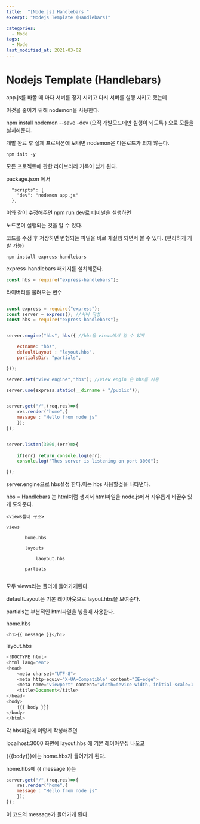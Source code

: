 ```yaml
---
title:  "[Node.js] Handlebars "
excerpt: "Nodejs Template (Handlebars)"

categories:
  - Node
tags:
  - Node
last_modified_at: 2021-03-02
---
```

# Nodejs Template (Handlebars)

app.js를 바꿀 때 마다 서버를 정지 시키고 다시 서버를 실행 시키고 했는데

이것을 줄이기 위해  nodemon을 사용한다. 

npm install nodemon --save -dev (오직 개발모드에만 실행이 되도록 ) 으로 모듈을 설치해준다.

개발 완료 후 실제 프로덕션에 보내면 nodemon은 다운로드가 되지 않는다.



```
npm init -y 
```

모든 프로젝트에 관한 라이브러리 기록이 남게 된다.



package.json 에서

```
  "scripts": {
    "dev": "nodemon app.js"
  },
```

이와 같이 수정해주면  npm run dev로 터미널을 실행하면

노드몬이 실행되는 것을 알 수 있다.

코드를 수정 후 저장하면 변형되는 파일을 바로 재실행 되면서 볼 수 있다. (편리하게 개발 가능)



```
npm install express-handlebars
```

express-handlebars 패키지를 설치해준다.



```javascript
const hbs = require("express-handlebars");
```

라이버리를 불러오는 변수 





```javascript

const express = require("express"); 
const server = express(); //서버 작성
const hbs = require("express-handlebars");


server.engine("hbs", hbs({ //hbs을 views에서 알 수 있게 

    extname: "hbs",
    defaultLayout : "layout.hbs",
    partialsDir: "partials",

}));

server.set("view engine","hbs"); //view engin 은 hbs를 사용

server.use(express.static(__dirname + "/public"));


server.get("/",(req,res)=>{
    res.render("home",{
    message : "Hello from node js"
    });
});


server.listen(3000,(err)=>{ 
    
    if(err) return console.log(err);
    console.log("Thes server is listening on port 3000");

});


```



server.engine으로  hbs설정 한다.이는 hbs 사용할것을 나타낸다.

hbs = Handlebars 는 html처럼 생겨서 html파일을 node.js에서 자유롭게 바꿀수 있게 도와준다.

```
<views폴더 구조>

views

	​	home.hbs

	​	layouts

		​	laoyout.hbs

	​	partials


```

모두 views라는 폴더에 들어가게된다.

defaultLayout은 기본 레이아웃으로 layout.hbs을 보여준다.

partials는 부분적인 html파일을 넣을때 사용한다. 



home.hbs

```javascript
<h1>{{ message }}</h1>
```



layout.hbs

```javascript
<!DOCTYPE html>
<html lang="en">
<head>
    <meta charset="UTF-8">
    <meta http-equiv="X-UA-Compatible" content="IE=edge">
    <meta name="viewport" content="width=device-width, initial-scale=1.0">
    <title>Document</title>
</head>
<body>
    {{{ body }}}
</body>
</html>
```

각 hbs파일에 이렇게 작성해주면 

localhost:3000 화면에 layout.hbs 에 기본 레이아우싱 나오고 

{{{body}}}에는 home.hbs가 들어가게 된다.

home.hbs에 {{ message }}는 

```javascript
server.get("/",(req,res)=>{
    res.render("home",{
    message : "Hello from node js"
    });
});
```

이 코드의 message가 들어가게 된다.
